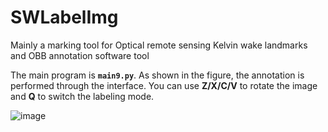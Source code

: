 # SWLabelImg
Mainly a marking tool for Optical remote sensing Kelvin wake landmarks and OBB annotation software tool

The main program is **`main9.py`**. As shown in the figure, the annotation is performed through the interface.
You can use **Z/X/C/V** to rotate the image and **Q** to switch the labeling mode.

![image](./Fig1.png)
